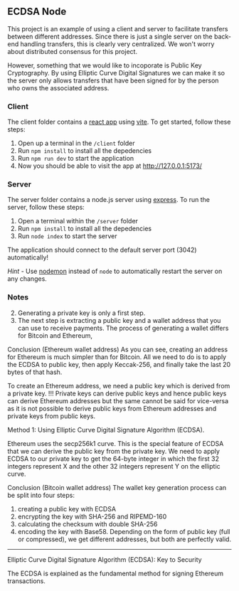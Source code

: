 ## ECDSA Node

This project is an example of using a client and server to facilitate transfers between different addresses. Since there is just a single server on the back-end handling transfers, this is clearly very centralized. We won't worry about distributed consensus for this project.

However, something that we would like to incoporate is Public Key Cryptography. By using Elliptic Curve Digital Signatures we can make it so the server only allows transfers that have been signed for by the person who owns the associated address.

 
### Client

The client folder contains a [react app](https://reactjs.org/) using [vite](https://vitejs.dev/). To get started, follow these steps:

1. Open up a terminal in the `/client` folder
2. Run `npm install` to install all the depedencies
3. Run `npm run dev` to start the application 
4. Now you should be able to visit the app at http://127.0.0.1:5173/

### Server

The server folder contains a node.js server using [express](https://expressjs.com/). To run the server, follow these steps:

1. Open a terminal within the `/server` folder 
2. Run `npm install` to install all the depedencies 
3. Run `node index` to start the server 

The application should connect to the default server port (3042) automatically! 

_Hint_ - Use [nodemon](https://www.npmjs.com/package/nodemon) instead of `node` to automatically restart the server on any changes.


### Notes 

<!-- 1. to generate a private key
1. private key to generate an address(How to create a Bitcoin wallet address from a private key)  -->
2. Generating a private key is only a first step. 
3. The next step is extracting a public key and a wallet address that you can use to receive payments. The process of generating a wallet differs for Bitcoin and Ethereum,

Conclusion (Ethereum wallet address)
As you can see, creating an address for Ethereum is much simpler than for Bitcoin. All we need to do is to apply the ECDSA to public key, then apply Keccak-256, and finally take the last 20 bytes of that hash.

To create an Ethereum address, we need a public key which is derived from a private key.
!!!
Private keys can derive public keys and hence public keys can derive Ethereum addresses but the same cannot be said for vice-versa as it is not possible to derive public keys from Ethereum addresses and private keys from public keys.


Method 1: Using Elliptic Curve Digital Signature Algorithm (ECDSA).

Ethereum uses the secp256k1 curve. This is the special feature of ECDSA that we can derive the public key from the private key. We need to apply ECDSA to our private key to get the 64-byte integer in which the first 32 integers represent X and the other 32 integers represent Y on the elliptic curve.  

Conclusion (Bitcoin wallet address)
The wallet key generation process can be split into four steps:

1. creating a public key with ECDSA
2. encrypting the key with SHA-256 and RIPEMD-160
3. calculating the checksum with double SHA-256
4. encoding the key with Base58.
Depending on the form of public key (full or compressed), we get different addresses, but both are perfectly valid.

---

Elliptic Curve Digital Signature Algorithm (ECDSA): Key to Security

The ECDSA is explained as the fundamental method for signing Ethereum transactions.
